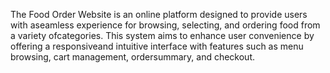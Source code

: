 The Food Order Website is an online platform designed to provide users with aseamless experience for browsing, selecting, and ordering food from a variety ofcategories. This system aims to enhance user convenience by offering a responsiveand intuitive interface with features such as menu browsing, cart management, ordersummary, and checkout.